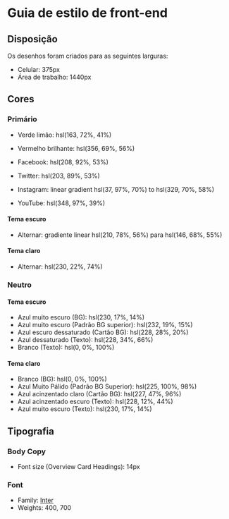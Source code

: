 # Guia de estilo de front-end

## Disposição

Os desenhos foram criados para as seguintes larguras:

- Celular: 375px
- Área de trabalho: 1440px

## Cores

### Primário

- Verde limão: hsl(163, 72%, 41%)
- Vermelho brilhante: hsl(356, 69%, 56%)

- Facebook: hsl(208, 92%, 53%)
- Twitter: hsl(203, 89%, 53%)
- Instagram: linear gradient hsl(37, 97%, 70%) to hsl(329, 70%, 58%)
- YouTube: hsl(348, 97%, 39%)

#### Tema escuro

- Alternar: gradiente linear hsl(210, 78%, 56%) para hsl(146, 68%, 55%)

#### Tema claro

- Alternar: hsl(230, 22%, 74%)

### Neutro

#### Tema escuro

- Azul muito escuro (BG): hsl(230, 17%, 14%)
- Azul muito escuro (Padrão BG superior): hsl(232, 19%, 15%)
- Azul escuro dessaturado (Cartão BG): hsl(228, 28%, 20%)
- Azul dessaturado (Texto): hsl(228, 34%, 66%)
- Branco (Texto): hsl(0, 0%, 100%)

#### Tema claro

- Branco (BG): hsl(0, 0%, 100%)
- Azul Muito Pálido (Padrão BG Superior): hsl(225, 100%, 98%)
- Azul acinzentado claro (Cartão BG): hsl(227, 47%, 96%)
- Azul acinzentado escuro (Texto): hsl(228, 12%, 44%)
- Azul muito escuro (Texto): hsl(230, 17%, 14%)

## Tipografia

### Body Copy

- Font size (Overview Card Headings): 14px

### Font

- Family: [Inter](https://fonts.google.com/specimen/Inter)
- Weights: 400, 700
